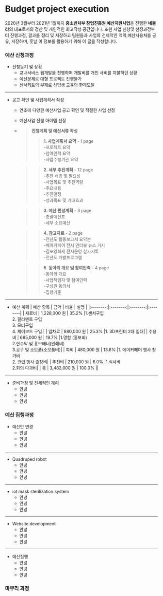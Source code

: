 # Budget project execution
 2020년 3월부터 2021년 1월까지 **중소벤처부 창업진흥원 예산지원사업**을 진행한 **네뷸라**의 대표로서의 정산 및 개인적인 회고작성 공간입니다. 또한 사업 신청및 선정과정부터 진행과정, 결과를 정리 및 저장하고 팀원들과 사업의 전체적인 맥락,예산사용처를 공유, 저장하며, 훗날 이 정보를 활용하기 위해 이 글을 작성합니다.

### 예산 신청과정
 - 신청동기 및 상황
   - 교내서비스 웹개발을 진행하며 개발비를 개인 사비를 지불하던 상황
   - 예산문제로 대형 프로젝트 진행불가
   - 센서키트의 부재로 신입생 교육의 한계도달
 ----
 - 공고 확인 및 사업계획서 작성
   - 연초에 다양한 예산사업 공고 확인 및 적절한 사업 선정
   - 예산사업 진행 아이템 선정
   -  > __진행계획 및 예산서류 작성__  
       > >__1. 사업계획서 요약__ - 1 page  
          -프로젝트 요약  
          -참여인력 요약  
          -사업수행기관 요약 
              
       > >__2. 세부 추진계획__ - 12 page  
         -추진 배경 및 필요성  
         -사업목표 및 추진역량  
         -주요내용  
         -추진일정  
         -성과목표 및 기대효과  
             
       > >__3. 예산 편성계획__ - 3 page  
         -총괄예산표  
         -세부 소요예산  
             
       > >__4. 참고자료__ - 2 page  
         -전년도 활동보고서 요약본  
         -메이커페어 전시 인터뷰 뉴스 기사  
         -김포영화제 전시운영 참가기록  
         -전년도 개발프로그램  
             
       > >__5. 동아리 개요 및 참여인력__ - 4 page  
         -동아리 개요  
         -사업책임자 및 참여인력  
         -구성원 동의서  
         -집행기준  
  ------
  - 예산 계획
    | 예산 항목 | 금액 | 비율 |   설명 |
    |:--------:|:--------:|:--------:|:--------|
    | 재료비 |  1,228,000 원 | 35.2% |1.센서구입<br>2. 필라멘트 구입<br>3. 모터구입<br>4. 제어보드 구입 |
    | 임차료 | 880,000 원 | 25.3% |1. 3D프린터 2대 임대|
    | 수용비 | 685,000 원 | 19.7% |1.명함 (홍보비)<br>2.현수막 및 홍보배너(인쇄비)<br>3.공구 및 소모품(소모품비)|
    | 여비 | 480,000 원 | 13.8% |1. 메이커페어 행사 참가비 <br> 2. 관련 행사 출장비|
    | 추진비 | 210,000 원 | 6.0% |1.식사비<br>2.회의 다과비|
    | 총 | 3,483,000 원 | 100.0% ||
 ------
  - 준비과정 및 전체적인 계획
    - 안녕
    - 안녕
    - 안녕

### 예산 집행과정
 - 예산안 변경
   - 안녕
   - 안녕
   - 안녕
 ------
 - Quadruped robot
   - 안녕
   - 안녕
   - 안녕
 ------
 - iot mask sterilization system
   - 안녕
   - 안녕
   - 안녕
 ------
 - Website development
   - 안녕
   - 안녕
   - 안녕
 ------
 - 예산집행
   - 안녕
   - 안녕
   - 안녕

### 마무리 과정
